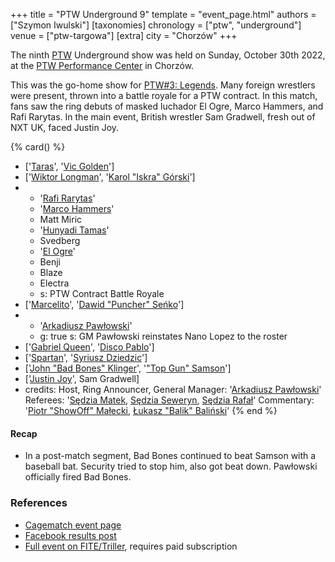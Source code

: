 +++
title = "PTW Underground 9"
template = "event_page.html"
authors = ["Szymon Iwulski"]
[taxonomies]
chronology = ["ptw", "underground"]
venue = ["ptw-targowa"]
[extra]
city = "Chorzów"
+++

The ninth [PTW](@/o/ptw.md) Underground show was held on Sunday, October 30th 2022, at the [PTW Performance Center](@/v/ptw-targowa.md) in Chorzów.

This was the go-home show for [PTW#3: Legends](@/e/ptw/2022-11-26-ptw-3-legends.md). Many foreign wrestlers were present, thrown into a battle royale for a PTW contract. In this match, fans saw the ring debuts of masked luchador El Ogre, Marco Hammers, and Rafi Rarytas. In the main event, British wrestler Sam Gradwell, fresh out of NXT UK, faced Justin Joy.

{% card() %}
- ['[Taras](@/w/taras.md)', '[Vic Golden](@/w/vic-golden.md)']
- ['[Wiktor Longman](@/w/wiktor-longman.md)', '[Karol "Iskra" Górski](@/w/iskra.md)']
- - '[Rafi Rarytas](@/w/rafi.md)'
  - '[Marco Hammers](@/w/marco-hammers.md)'
  - Matt Miric
  - '[Hunyadi Tamas](@/w/hunyadi-tamas.md)'
  - Svedberg
  - '[El Ogre](@/w/olgierd.md)'
  - Benji
  - Blaze
  - Electra
  - s: PTW Contract Battle Royale
- ['[Marcelito](@/w/marcelito.md)', '[Dawid "Puncher" Seńko](@/w/puncher.md)']
- - '[Arkadiusz Pawłowski](@/w/pan-pawlowski.md)'
  - g: true
    s: GM Pawłowski reinstates Nano Lopez to the roster
- ['[Gabriel Queen](@/w/gabriel-queen.md)', '[Disco Pablo](@/w/disco-pablo.md)']
- ['[Spartan](@/w/spartan.md)', '[Syriusz Dziedzic](@/w/dziedzic.md)']
- ['[John "Bad Bones" Klinger](@/w/bad-bones.md)', '["Top Gun" Samson](@/w/samson.md)']
- ['[Justin Joy](@/w/justin-joy.md)', Sam Gradwell]
- credits:
    Host, Ring Announcer, General Manager: '[Arkadiusz Pawłowski](@/w/pan-pawlowski.md)'
    Referees: '[Sędzia Matek](@/w/sedzia-matek.md), [Sędzia Seweryn](@/w/sedzia-seweryn.md), [Sędzia Rafał](@/w/alex-brave.md)'
    Commentary: '[Piotr "ShowOff" Małecki](@/w/piotr-malecki.md), [Łukasz "Balik" Baliński](@/w/lukasz-balinski.md)'
{% end %}

#### Recap

* In a post-match segment, Bad Bones continued to beat Samson with a baseball bat. Security tried to stop him, also got beat down. Pawłowski officially fired Bad Bones.

### References

* [Cagematch event page](https://www.cagematch.net/?id=1&nr=348783)
* [Facebook results post](https://www.facebook.com/PrimeTimeWrestlingPL/posts/pfbid037CWAbM8VMpZiAPhmgBWmPpqmEiygdi9S4sj3GtmVzqrH6zUhyDhUmjgpQDjCo6Zkl)
* [Full event on FITE/Triller](https://www.trillertv.com/watch/kinguin-ptw-underground-9-pl/2pc7e/), requires paid subscription
